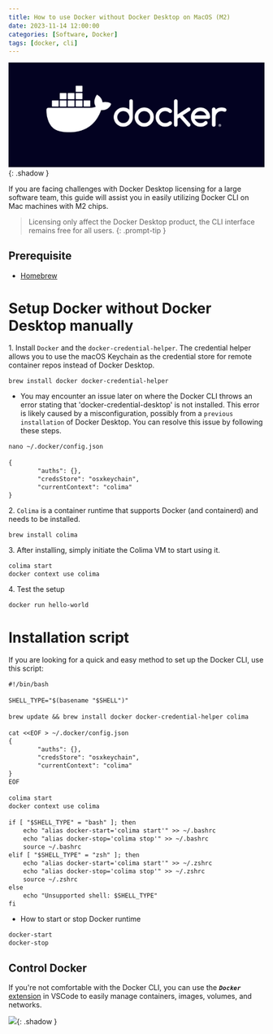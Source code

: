 ```yaml
---
title: How to use Docker without Docker Desktop on MacOS (M2)
date: 2023-11-14 12:00:00
categories: [Software, Docker]
tags: [docker, cli]
---
```

<script defer data-domain="senad-d.github.io" src="https://plus.seki.pro/js/script.js"></script>
![](https://github.com/senad-d/senad-d.github.io/blob/main/_media/images/docker-banner.png?raw=true){: .shadow }

If you are facing challenges with Docker Desktop licensing for a large software team, this guide will assist you in easily utilizing Docker CLI on Mac machines with M2 chips.

> Licensing only affect the Docker Desktop product, the CLI interface remains free for all users.
{: .prompt-tip }

## Prerequisite
  - [Homebrew](https://brew.sh/)

# Setup Docker without Docker Desktop manually

1\. Install `Docker` and the `docker-credential-helper`. The credential helper allows you to use the macOS Keychain as the credential store for remote container repos instead of Docker Desktop.

```shell
brew install docker docker-credential-helper
```

- You may encounter an issue later on where the Docker CLI throws an error stating that 'docker-credential-desktop' is not installed. This error is likely caused by a misconfiguration, possibly from a `previous installation` of Docker Desktop. You can resolve this issue by following these steps.

```shell
nano ~/.docker/config.json

{
        "auths": {},
        "credsStore": "osxkeychain",
        "currentContext": "colima"
}
```

2\. `Colima` is a container runtime that supports Docker (and containerd) and needs to be installed.

```shell
brew install colima
```

3\. After installing, simply initiate the Colima VM to start using it.

```shell
colima start
docker context use colima
```

4\. Test the setup

```shell
docker run hello-world
```

# Installation script

If you are looking for a quick and easy method to set up the Docker CLI, use this script:

```shell
#!/bin/bash

SHELL_TYPE="$(basename "$SHELL")"

brew update && brew install docker docker-credential-helper colima

cat <<EOF > ~/.docker/config.json
{
        "auths": {},
        "credsStore": "osxkeychain",
        "currentContext": "colima"
}
EOF

colima start
docker context use colima

if [ "$SHELL_TYPE" = "bash" ]; then
    echo "alias docker-start='colima start'" >> ~/.bashrc
    echo "alias docker-stop='colima stop'" >> ~/.bashrc
    source ~/.bashrc
elif [ "$SHELL_TYPE" = "zsh" ]; then
    echo "alias docker-start='colima start'" >> ~/.zshrc
    echo "alias docker-stop='colima stop'" >> ~/.zshrc
    source ~/.zshrc
else
    echo "Unsupported shell: $SHELL_TYPE"
fi

```

- How to start or stop Docker runtime

```shell
docker-start
docker-stop
```

## Control Docker

If you're not comfortable with the Docker CLI, you can use the ***`Docker`*** [extension](https://github.com/microsoft/vscode-docker) in VSCode to easily manage containers, images, volumes, and networks.

![](https://github.com/microsoft/vscode-docker/blob/main/resources/readme/overview.gif?raw=true){: .shadow }
